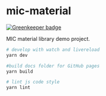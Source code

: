 # mic-material

[![Greenkeeper badge](https://badges.greenkeeper.io/JounQin/mic-media.svg)](https://greenkeeper.io/)

MIC material library demo project.

``` bash
# develop with watch and livereload
yarn dev

#build docs folder for GitHub pages
yarn build

# lint js code style
yarn lint
```
